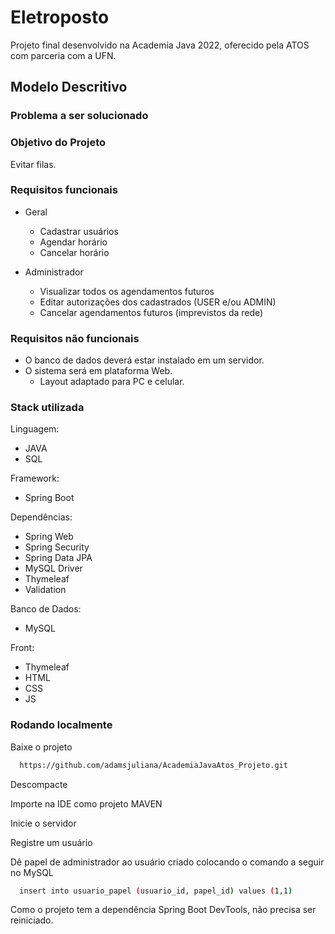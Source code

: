 # Eletroposto
Projeto final desenvolvido na Academia Java 2022, oferecido pela ATOS com parceria com a UFN.

## Modelo Descritivo

### Problema a ser solucionado

### Objetivo do Projeto
Evitar filas.

### Requisitos funcionais
- Geral
  - Cadastrar usuários
  - Agendar horário
  - Cancelar horário

- Administrador
  - Visualizar todos os agendamentos futuros
  - Editar autorizações dos cadastrados (USER e/ou ADMIN)
  - Cancelar agendamentos futuros (imprevistos da rede)

### Requisitos não funcionais
- O banco de dados deverá estar instalado em um servidor.
- O sistema será em plataforma Web.
  - Layout adaptado para PC e celular.

### Stack utilizada

Linguagem:
 - JAVA
 - SQL
 
Framework:
 - Spring Boot

Dependências:
 - Spring Web
 - Spring Security
 - Spring Data JPA
 - MySQL Driver
 - Thymeleaf
 - Validation
 
Banco de Dados:
 - MySQL
 
Front:
 - Thymeleaf
 - HTML
 - CSS
 - JS

 
### Rodando localmente

Baixe o projeto

```bash
  https://github.com/adamsjuliana/AcademiaJavaAtos_Projeto.git
```

Descompacte

Importe na IDE como projeto MAVEN

Inicie o servidor

Registre um usuário

Dê papel de administrador ao usuário criado colocando o comando a seguir no MySQL

```bash
  insert into usuario_papel (usuario_id, papel_id) values (1,1)
```

Como o projeto tem a dependência Spring Boot DevTools, não precisa ser reiniciado.
